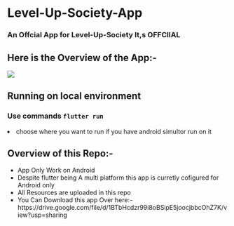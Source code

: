 # Level-Up-Society-App
### An Offcial App for Level-Up-Society It,s OFFCIIAL


## Here is the Overview of the App:-
<img src="./readme-img/overviewece.png">


## Running on local environment

###  **Use commands  `flutter run`**

<li> choose where you want to run if you have android simultor run on it </li>
</ul>



## Overview of this Repo:-
<ul>
<li>App Only Work on Android </li>
<li> Despite flutter being A multi platform  this app is curretly cofigured for Android  only </li>
<li>All Resources  are uploaded in this repo</li>
<li> You Can Download this app Over here:-https://drive.google.com/file/d/1BTbHcdzr99i8oBSipE5joocjbbcOhZ7K/view?usp=sharing</li>
</ul>
